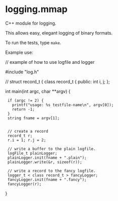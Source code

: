 logging.mmap
============

C++ module for logging.

This allows easy, elegant logging of binary formats. 

To run the tests, type `make`. 

Example use:

   
   // example of how to use logfile and logger
   
   #include "log.h"
   
   // struct record_t {
   class record_t {
   public:
     int i, j;
   };
   
   
   int main(int argc, char **argv) {
   
     if (argc != 2) {
       printf("usage: %s testfile-name\n", argv[0]);
       return -1;
     }
     string fname = argv[1];
   
   
     // create a record
     record_t r;
     r.i = 1; r.j = 2;
   
     // write a buffer to the plain logfile.
     logFile_t plainLogger;
     plainLogger.init(fname + ".plain");
     plainLogger.write(&r, sizeof(r));
   
     // write a record to the fancy logfile.
     logger_t < class record_t > fancyLogger;
     fancyLogger.init(fname + ".fancy");
     fancyLogger(r);
   
   }

  
